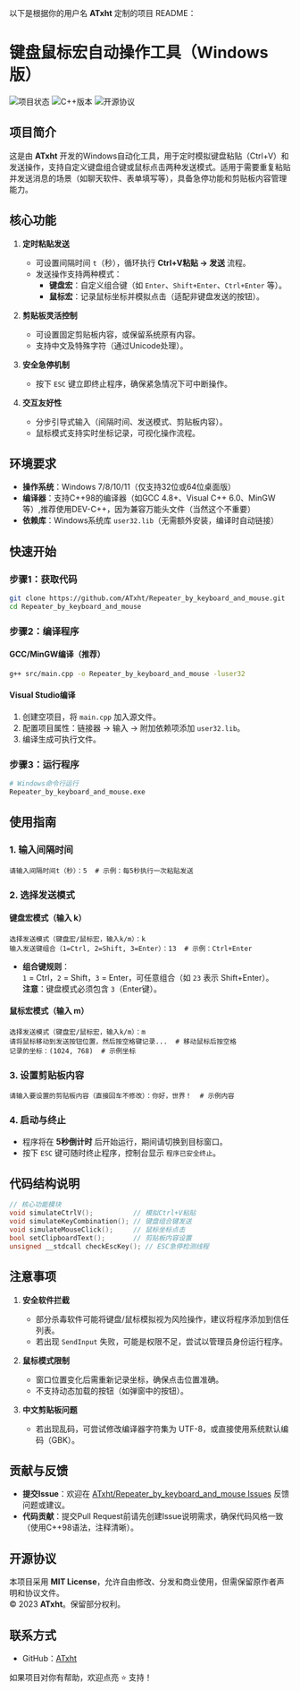 
以下是根据你的用户名 **ATxht** 定制的项目 README：


# 键盘鼠标宏自动操作工具（Windows版）

![项目状态](https://img.shields.io/badge/系统-Windows-blue)
![C++版本](https://img.shields.io/badge/C++-98兼容-yellow)
![开源协议](https://img.shields.io/badge/License-MIT-green)


## 项目简介
这是由 **ATxht** 开发的Windows自动化工具，用于定时模拟键盘粘贴（Ctrl+V）和发送操作，支持自定义键盘组合键或鼠标点击两种发送模式。适用于需要重复粘贴并发送消息的场景（如聊天软件、表单填写等），具备急停功能和剪贴板内容管理能力。


## 核心功能
1. **定时粘贴发送**  
   - 可设置间隔时间 `t`（秒），循环执行 **Ctrl+V粘贴 → 发送** 流程。  
   - 发送操作支持两种模式：  
     - **键盘宏**：自定义组合键（如 `Enter`、`Shift+Enter`、`Ctrl+Enter` 等）。  
     - **鼠标宏**：记录鼠标坐标并模拟点击（适配非键盘发送的按钮）。  

2. **剪贴板灵活控制**  
   - 可设置固定剪贴板内容，或保留系统原有内容。  
   - 支持中文及特殊字符（通过Unicode处理）。  

3. **安全急停机制**  
   - 按下 `ESC` 键立即终止程序，确保紧急情况下可中断操作。  

4. **交互友好性**  
   - 分步引导式输入（间隔时间、发送模式、剪贴板内容）。  
   - 鼠标模式支持实时坐标记录，可视化操作流程。  


## 环境要求
- **操作系统**：Windows 7/8/10/11（仅支持32位或64位桌面版）  
- **编译器**：支持C++98的编译器（如GCC 4.8+、Visual C++ 6.0、MinGW等）,推荐使用DEV-C++，因为兼容万能头文件（当然这个不重要）
- **依赖库**：Windows系统库 `user32.lib`（无需额外安装，编译时自动链接）  


## 快速开始

### 步骤1：获取代码
```bash
git clone https://github.com/ATxht/Repeater_by_keyboard_and_mouse.git
cd Repeater_by_keyboard_and_mouse
```

### 步骤2：编译程序
#### **GCC/MinGW编译（推荐）**
```bash
g++ src/main.cpp -o Repeater_by_keyboard_and_mouse -luser32
```

#### **Visual Studio编译**  
1. 创建空项目，将 `main.cpp` 加入源文件。  
2. 配置项目属性：链接器 → 输入 → 附加依赖项添加 `user32.lib`。  
3. 编译生成可执行文件。  

### 步骤3：运行程序
```bash
# Windows命令行运行
Repeater_by_keyboard_and_mouse.exe
```


## 使用指南

### 1. 输入间隔时间
```plaintext
请输入间隔时间t（秒）：5  # 示例：每5秒执行一次粘贴发送
```

### 2. 选择发送模式
#### **键盘宏模式（输入 k）**  
```plaintext
选择发送模式（键盘宏/鼠标宏，输入k/m）：k  
输入发送键组合（1=Ctrl, 2=Shift, 3=Enter）：13  # 示例：Ctrl+Enter  
```  
- **组合键规则**：  
  `1` = Ctrl，`2` = Shift，`3` = Enter，可任意组合（如 `23` 表示 Shift+Enter）。  
  **注意**：键盘模式必须包含 `3`（Enter键）。  

#### **鼠标宏模式（输入 m）**  
```plaintext
选择发送模式（键盘宏/鼠标宏，输入k/m）：m  
请将鼠标移动到发送按钮位置，然后按空格键记录...  # 移动鼠标后按空格  
记录的坐标：(1024, 768)  # 示例坐标  
```

### 3. 设置剪贴板内容  
```plaintext
请输入要设置的剪贴板内容（直接回车不修改）：你好，世界！  # 示例内容  
```

### 4. 启动与终止  
- 程序将在 **5秒倒计时** 后开始运行，期间请切换到目标窗口。  
- 按下 `ESC` 键可随时终止程序，控制台显示 `程序已安全终止`。  


## 代码结构说明  
```cpp
// 核心功能模块  
void simulateCtrlV();          // 模拟Ctrl+V粘贴  
void simulateKeyCombination(); // 键盘组合键发送  
void simulateMouseClick();     // 鼠标坐标点击  
bool setClipboardText();       // 剪贴板内容设置  
unsigned __stdcall checkEscKey(); // ESC急停检测线程  
```


## 注意事项  
1. **安全软件拦截**  
   - 部分杀毒软件可能将键盘/鼠标模拟视为风险操作，建议将程序添加到信任列表。  
   - 若出现 `SendInput` 失败，可能是权限不足，尝试以管理员身份运行程序。  

2. **鼠标模式限制**  
   - 窗口位置变化后需重新记录坐标，确保点击位置准确。  
   - 不支持动态加载的按钮（如弹窗中的按钮）。  

3. **中文剪贴板问题**  
   - 若出现乱码，可尝试修改编译器字符集为 UTF-8，或直接使用系统默认编码（GBK）。  


## 贡献与反馈  
- **提交Issue**：欢迎在 [ATxht/Repeater_by_keyboard_and_mouse Issues](https://github.com/ATxht/Repeater_by_keyboard_and_mouse/issues) 反馈问题或建议。  
- **代码贡献**：提交Pull Request前请先创建Issue说明需求，确保代码风格一致（使用C++98语法，注释清晰）。  


## 开源协议  
本项目采用 **MIT License**，允许自由修改、分发和商业使用，但需保留原作者声明和协议文件。  
© 2023 **ATxht**。保留部分权利。  


## 联系方式  
- GitHub：[ATxht](https://github.com/ATxht)  

如果项目对你有帮助，欢迎点亮 ⭐ 支持！